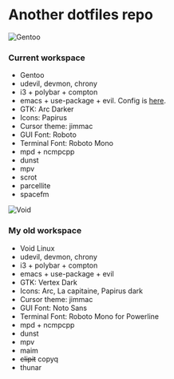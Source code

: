 # Another dotfiles repo #

![Gentoo](https://i.imgur.com/QmCcvp6.jpg)

### Current workspace

* Gentoo
* udevil, devmon, chrony
* i3 + polybar + compton
* emacs + use-package + evil. Config is [here](https://github.com/ogdenwebb/elmax).
* GTK: Arc Darker
* Icons: Papirus 
* Cursor theme: jimmac
* GUI Font: Roboto
* Terminal Font: Roboto Mono
* mpd + ncmpcpp
* dunst
* mpv
* scrot
* parcellite
* spacefm

![Void](https://cloud.githubusercontent.com/assets/9018005/26525016/8403341c-4351-11e7-821d-294f83fcbe44.jpg)

### My old workspace ###

* Void Linux
* udevil, devmon, chrony
* i3 + polybar + compton
* emacs + use-package + evil
* GTK: Vertex Dark
* Icons: Arc, La capitaine, Papirus dark
* Cursor theme: jimmac
* GUI Font: Noto Sans
* Terminal Font: Roboto Mono for Powerline
* mpd + ncmpcpp
* dunst
* mpv
* maim
* ~~clipit~~ copyq
* thunar
